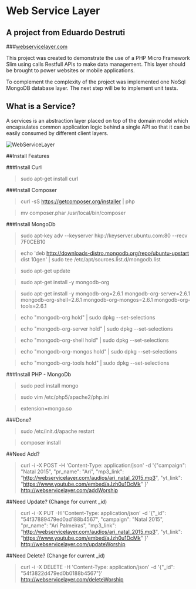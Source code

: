 # Web Service Layer

## A project from Eduardo Destruti
###[webservicelayer.com](http://webservicelayer.com/)

This project was created to demonstrate the use of a PHP Micro Framework Slim using calls Restfull APIs to make data management.
This layer should be brought to power websites or mobile applications.

To complement the complexity of the project was implemented one NoSql MongoDB database layer.
The next step will be to implement unit tests.



## What is a Service?

A services is an abstraction layer placed on top of the domain model which encapsulates common application logic behind a single API so that it can be easily consumed by different client layers.

![WebServiceLayer](http://dab1nmslvvntp.cloudfront.net/wp-content/uploads/2012/02/service_diagram.png)

##Install Features

###Install Curl
> sudo apt-get install curl

###Install Composer
> curl -sS https://getcomposer.org/installer | php

> mv composer.phar /usr/local/bin/composer


###Install MongoDb
> sudo apt-key adv --keyserver hkp://keyserver.ubuntu.com:80 --recv 7F0CEB10

> echo 'deb http://downloads-distro.mongodb.org/repo/ubuntu-upstart dist 10gen' | sudo tee /etc/apt/sources.list.d/mongodb.list

> sudo apt-get update

> sudo apt-get install -y mongodb-org

> sudo apt-get install -y mongodb-org=2.6.1 mongodb-org-server=2.6.1 mongodb-org-shell=2.6.1 mongodb-org-mongos=2.6.1 mongodb-org-tools=2.6.1

> echo "mongodb-org hold" | sudo dpkg --set-selections

> echo "mongodb-org-server hold" | sudo dpkg --set-selections

> echo "mongodb-org-shell hold" | sudo dpkg --set-selections

> echo "mongodb-org-mongos hold" | sudo dpkg --set-selections

> echo "mongodb-org-tools hold" | sudo dpkg --set-selections

###Install PHP - MongoDb
> sudo pecl install mongo

> sudo vim /etc/php5/apache2/php.ini

> extension=mongo.so

###Done?
> sudo /etc/init.d/apache restart

> composer install



##Need Add?
> curl -i -X POST -H 'Content-Type: application/json' -d '{"campaign": "Natal 2015", "pr_name": "Ari", "mp3_link": "http://webservicelayer.com/audios/ari_natal_2015.mp3", "yt_link": "https://www.youtube.com/embed/aJzh0u1DcMk" }' http://webservicelayer.com/addWorship

##Need Update? (Change for current _id)
> curl -i -X PUT -H 'Content-Type: application/json' -d '{"_id": "54f37889479ed0ad188b4567", "campaign": "Natal 2015", "pr_name": "Ari Palmeiras", "mp3_link": "http://webservicelayer.com/audios/ari_natal_2015.mp3", "yt_link": "https://www.youtube.com/embed/aJzh0u1DcMk" }' http://webservicelayer.com/updateWorship

##Need Delete? (Change for current _id)
> curl -i -X DELETE -H 'Content-Type: application/json' -d '{"_id": "54f3822d479ed0b0188b4567"}' http://webservicelayer.com/deleteWorship

